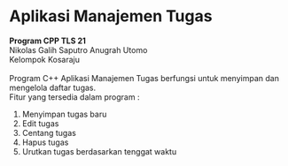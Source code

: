 # Aplikasi Manajemen Tugas
**Program  CPP TLS 21**\
Nikolas Galih Saputro Anugrah Utomo\
Kelompok Kosaraju\
\
Program C++ Aplikasi Manajemen Tugas berfungsi untuk menyimpan dan mengelola daftar tugas. \
Fitur yang tersedia dalam program :
1. Menyimpan tugas baru
2. Edit tugas
3. Centang tugas
4. Hapus tugas
5. Urutkan tugas berdasarkan tenggat waktu
